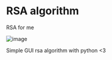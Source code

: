 # RSA algorithm 
RSA for me

![image](https://user-images.githubusercontent.com/65381453/133113231-9043c3c0-2001-4f7b-89aa-cf00647e271c.png)

Simple GUI rsa algorithm with python <3
